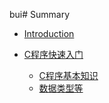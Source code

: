 bui# Summary

* [Introduction](README.md)

* [C程序快速入门](chapter1/README.md)
  * [C程序基本知识](chapter1/section1.1.md)
  * [数据类型等](chapter1/section1.2.md)

